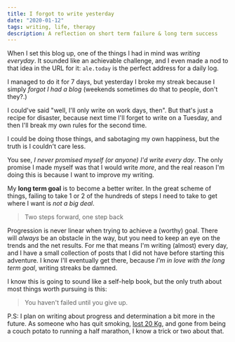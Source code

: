```yaml
---
title: I forgot to write yesterday
date: "2020-01-12"
tags: writing, life, therapy
description: A reflection on short term failure & long term success
---
```


When I set this blog up, one of the things I had in mind was *writing everyday*. It sounded like an achievable challenge, and I even made a nod to that idea in the URL for it: `ale.today` is the perfect address for a daily log.

I managed to do it for 7 days, but yesterday I broke my streak because I simply *forgot I had a blog* (weekends sometimes do that to people, don't they?.)

I could've said "well, I'll only write on work days, then". But that's just a recipe for disaster, because next time I'll forget to write on a Tuesday, and then I'll break my own rules for the second time.

I could be doing those things, and sabotaging my own happiness, but the truth is I couldn't care less.

You see, *I never promised myself (or anyone) I'd write every day*. The only promise I made myself was that I would write *more*, and the real reason I'm doing this is because I want to improve my writing.

My **long term goal** is to become a better writer. In the great scheme of things, failing to take 1 or 2 of the hundreds of steps I need to take to get where I want is *not a big deal*.

> Two steps forward, one step back

Progression is never linear when trying to achieve a (worthy) goal. There will *always* be an obstacle in the way, but you need to keep an eye on the trends and the net results. For me that means I'm writing (almost) every day, and I have a small collection of posts that I did not have before starting this adventure. I know I'll eventually get there, because *I'm in love with the long term goal*, writing streaks be damned.

I know this is going to sound like a self-help book, but the only truth about most things worth pursuing is this:

> You haven't failed until you give up.

P.S: I plan on writing about progress and determination a bit more in the future. As someone who has quit smoking, [lost 20 Kg](/the-1250-calories-diet/), and gone from being a couch potato to running a half marathon, I know a trick or two about that.
